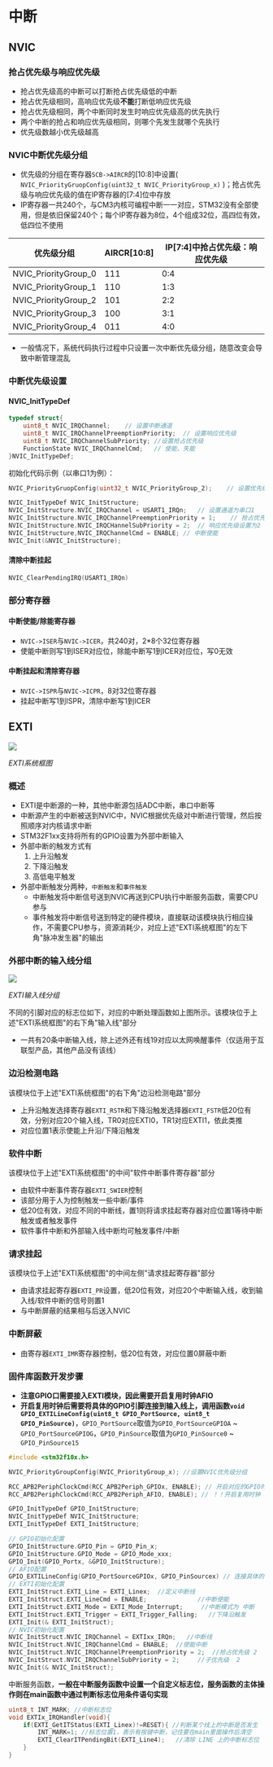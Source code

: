 # 中断

## NVIC
### 抢占优先级与响应优先级
- 抢占优先级高的中断可以打断抢占优先级低的中断
- 抢占优先级相同，高响应优先级**不能**打断低响应优先级
- 抢占优先级相同，两个中断同时发生时响应优先级高的优先执行
- 两个中断的抢占和响应优先级相同，则哪个先发生就哪个先执行
- 优先级数越小优先级越高

### NVIC中断优先级分组
- 优先级的分组在寄存器`SCB->AIRCR`的[10:8]中设置( `NVIC_PriorityGruopConfig(uint32_t NVIC_PriorityGroup_x)` )；抢占优先级与响应优先级的值在IP寄存器的[7:4]位中存放
- IP寄存器一共240个，与CM3内核可编程中断一一对应，STM32没有全部使用，但是依旧保留240个；每个IP寄存器为8位，4个组成32位，高四位有效，低四位不使用

|优先级分组|AIRCR[10:8]|IP[7:4]中抢占优先级：响应优先级|
|--|--|--|
|NVIC_PriorityGroup_0|111|0:4|
|NVIC_PriorityGroup_1|110|1:3|
|NVIC_PriorityGroup_2|101|2:2|
|NVIC_PriorityGroup_3|100|3:1|
|NVIC_PriorityGroup_4|011|4:0|

- 一般情况下，系统代码执行过程中只设置一次中断优先级分组，随意改变会导致中断管理混乱

### 中断优先级设置
#### NVIC_InitTypeDef
```C
typedef struct{
    uint8_t NVIC_IRQChannel;    // 设置中断通道
    uint8_t NVIC_IRQChannelPreemptionPriority;  // 设置响应优先级
    uint8_t NVIC_IRQChannelSubPriority; //设置抢占优先级
    FunctionState NVIC_IRQChannelCmd;   // 使能、失能
}NVIC_InitTypeDef;
```

初始化代码示例（以串口1为例）：
```C
NVIC_PriorityGruopConfig(uint32_t NVIC_PriorityGroup_2);    // 设置优先级分组为2

NVIC_InitTypeDef NVIC_InitStructure;
NVIC_InitStructure.NVIC_IRQChannel = USART1_IRQn;   // 设置通道为串口1
NVIC_InitStructure.NVIC_IRQChannelPreemptionPriority = 1;    // 抢占优先级设置为1
NVIC_InitStructure.NVIC_IRQCHannelSubPriority = 2;  // 响应优先级设置为2
NVIC_InitStructure,NVIC_IRQChannelCmd = ENABLE; // 中断使能
NVIC_Init(&NVIC_InitStructure);
```

#### 清除中断挂起
```C
NVIC_ClearPendingIRQ(USART1_IRQn)
```

### 部分寄存器
#### 中断使能/除能寄存器
- `NVIC->ISER`与`NVIC->ICER`，共240对，2*8个32位寄存器
- 使能中断则写1到ISER对应位，除能中断写1到ICER对应位，写0无效

#### 中断挂起和清除寄存器
- `NVIC->ISPR`与`NVIC->ICPR`，8对32位寄存器
- 挂起中断写1到ISPR，清除中断写1到ICER

## EXTI
<img src="../figures/EXTI_SystemFlowChart.png">

*EXTI系统框图*

### 概述
- EXTI是中断源的一种，其他中断源包括ADC中断，串口中断等
- 中断源产生的中断被送到NVIC中，NVIC根据优先级对中断进行管理，然后按照顺序对内核请求中断
- STM32F1xx支持将所有的GPIO设置为外部中断输入
- 外部中断的触发方式有
  1. 上升沿触发
  2. 下降沿触发
  3. 高低电平触发
- 外部中断触发分两种，`中断触发`和`事件触发`
  - 中断触发将中断信号送到NVIC再送到CPU执行中断服务函数，需要CPU参与
  - 事件触发将中断信号送到特定的硬件模块，直接联动该模块执行相应操作，不需要CPU参与，资源消耗少，对应上述"EXTI系统框图"的左下角"脉冲发生器"的输出

### 外部中断的输入线分组
<img src="../figures/EXTI_Group.png">

*EXTI输入线分组*

不同的引脚对应的标志位如下，对应的中断处理函数如上图所示。该模块位于上述"EXTI系统框图"的右下角"输入线"部分

- 一共有20条中断输入线，除上述外还有线19对应以太网唤醒事件（仅适用于互联型产品，其他产品没有该线）

### 边沿检测电路
该模块位于上述"EXTI系统框图"的右下角"边沿检测电路"部分
- 上升沿触发选择寄存器`EXTI_RSTR`和下降沿触发选择器`EXTI_FSTR`低20位有效，分别对应20个输入线，TR0对应EXTI0，TR1对应EXTI1，依此类推
- 对应位置1表示使能上升沿/下降沿触发

### 软件中断
该模块位于上述"EXTI系统框图"的中间"软件中断事件寄存器"部分
- 由软件中断事件寄存器`EXTI_SWIER`控制
- 该部分用于人为控制触发一些中断/事件
- 低20位有效，对应不同的中断线，置1则将请求挂起寄存器对应位置1等待中断触发或者触发事件
- 软件事件中断和外部输入线中断均可触发事件/中断

### 请求挂起
该模块位于上述"EXTI系统框图"的中间左侧"请求挂起寄存器"部分
- 由请求挂起寄存器`EXTI_PR`设置，低20位有效，对应20个中断输入线，收到输入线/软件中断的信号则置1
- 与中断屏蔽的结果相与后送入NVIC

### 中断屏蔽
- 由寄存器`EXTI_IMR`寄存器控制，低20位有效，对应位置0屏蔽中断

### 固件库函数开发步骤
- **注意GPIO口需要接入EXTI模块，因此需要开启复用时钟AFIO**
- **开启复用时钟后需要将具体的GPIO引脚连接到输入线上，调用函数`void GPIO_EXTILineConfig(uint8_t GPIO_PortSource, uint8_t GPIO_PinSource)`**，`GPIO_PortSource`取值为`GPIO_PortSourceGPIOA` ~ `GPIO_PortSourceGPIOG`，`GPIO_PinSource`取值为`GPIO_PinSource0`  ~ `GPIO_PinSource15`

```C
#include <stm32f10x.h>

NVIC_PriorityGroupConfig(NVIC_PriorityGroup_x); //设置NVIC优先级分组

RCC_APB2PeriphClockCmd(RCC_APB2Periph_GPIOx, ENABLE); // 开启对应的GPIO时钟
RCC_APB2PeriphClockCmd(RCC_APB2Periph_AFIO, ENABLE); // ！！开启复用时钟

GPIO_InitTypeDef GPIO_InitStructure;
NVIC_InitTypeDef NVIC_InitStructure;
EXTI_InitTypeDef EXTI_InitStructure;

// GPIO初始化配置
GPIO_InitStructure.GPIO_Pin = GPIO_Pin_x;              
GPIO_InitStructure.GPIO_Mode = GPIO_Mode_xxx;   
GPIO_Init(GPIO_Portx, &GPIO_InitStructure);
// AFIO配置
GPIO_EXTILineConfig(GPIO_PortSourceGPIOx, GPIO_PinSourcex) // 连接具体的引脚到输入线上
// EXTI初始化配置
EXTI_InitStruct.EXTI_Line = EXTI_Linex;  //定义中断线
EXTI_InitStruct.EXTI_LineCmd = ENABLE;              //中断使能
EXTI_InitStruct.EXTI_Mode = EXTI_Mode_Interrupt;     //中断模式为 中断
EXTI_InitStruct.EXTI_Trigger = EXTI_Trigger_Falling;   //下降沿触发
EXTI_Init(& EXTI_InitStruct);
// NVIC初始化配置
NVIC_InitStruct.NVIC_IRQChannel = EXTIxx_IRQn;   //中断线     
NVIC_InitStruct.NVIC_IRQChannelCmd = ENABLE;  //使能中断
NVIC_InitStruct.NVIC_IRQChannelPreemptionPriority = 2;  //抢占优先级 2
NVIC_InitStruct.NVIC_IRQChannelSubPriority = 2;     //子优先级  2
NVIC_Init(& NVIC_InitStruct);

```

中断服务函数，**一般在中断服务函数中设置一个自定义标志位，服务函数的主体操作则在main函数中通过判断标志位用条件语句实现**
```C
uint8_t INT_MARK; //中断标志位
void EXTIx_IRQHandler(void){
	if(EXTI_GetITStatus(EXTI_Linex)!=RESET){ //判断某个线上的中断是否发生 
		INT_MARK=1; //标志位置1，表示有按键中断，记住要在main里面操作后清空
		EXTI_ClearITPendingBit(EXTI_Line4);   //清除 LINE 上的中断标志位
	}     
}
```